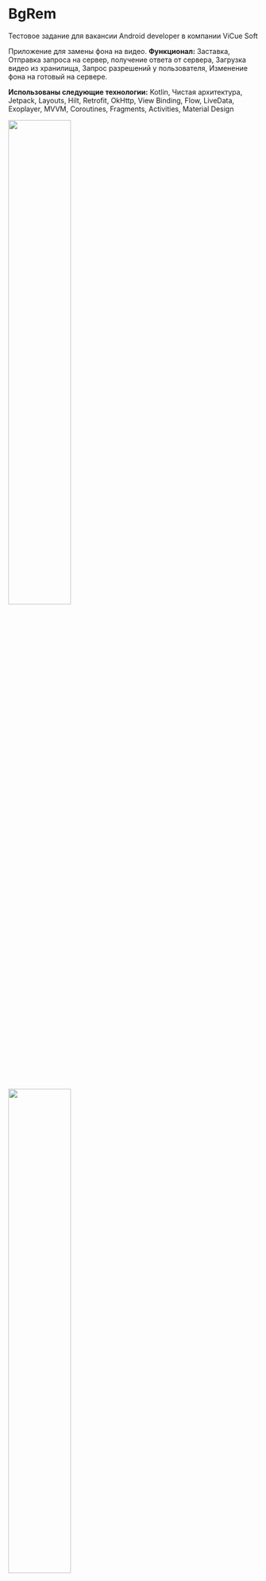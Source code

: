 # BgRem

Тестовое задание для вакансии Android developer в компании ViCue Soft

Приложение для замены фона на видео. 
**Функционал:** 
Заставка, 
Отправка запроса на сервер, получение ответа от сервера,
Загрузка видео из хранилища, 
Запрос разрешений у пользователя, 
Изменение фона на готовый на сервере. 

**Использованы следующие технологии:** 
Kotlin, Чистая архитектура, Jetpack, Layouts, Hilt, Retrofit, OkHttp, View Binding, Flow, LiveData, Exoplayer, MVVM, Coroutines, Fragments, Activities, Material Design


<img src="https://user-images.githubusercontent.com/88279403/179234133-33837b3e-eb29-4937-ba22-b9f01866097b.png" width=50% height=50%>
<img src="https://user-images.githubusercontent.com/88279403/179234155-84409f96-3f23-4ecd-8ed0-d3ea1b146cf6.png" width=50% height=50%>
<img src="https://user-images.githubusercontent.com/88279403/179234174-1af989fa-e12f-47c4-b326-352c0b09a095.png" width=50% height=50%>
<img src="https://user-images.githubusercontent.com/88279403/179234185-76dc6361-f389-47e6-92bd-0e97237c7fd2.png" width=50% height=50%>
